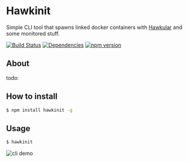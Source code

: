 # Hawkinit

Simple CLI tool that spawns linked docker containers with [Hawkular](http://hawkular.org) and some monitored stuff.

[![Build Status](https://travis-ci.org/Jiri-Kremser/hawkinit.svg?branch=master)](https://travis-ci.org/Jiri-Kremser/hawkinit)
[![Dependencies](https://david-dm.org/Jiri-Kremser/hawkinit.svg)](https://david-dm.org/Jiri-Kremser/hawkinit)
[![npm version](https://badge.fury.io/js/hawkinit.svg)](https://badge.fury.io/js/hawkinit)

## About

todo:

## How to install

```bash
$ npm install hawkinit -g
```

## Usage

```bash
$ hawkinit
```

![cli demo](https://github.com/Jiri-Kremser/hawkinit/blob/master/demo.gif)

